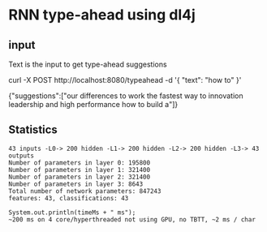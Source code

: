 # RNN type-ahead using dl4j

## input

Text is the input to get type-ahead suggestions

curl -X POST http://localhost:8080/typeahead -d '{ "text": "how to" }'

{"suggestions":["our differences to work the fastest way to innovation leadership and high performance how to build a"]}

## Statistics

```
43 inputs -L0-> 200 hidden -L1-> 200 hidden -L2-> 200 hidden -L3-> 43 outputs
Number of parameters in layer 0: 195800
Number of parameters in layer 1: 321400
Number of parameters in layer 2: 321400
Number of parameters in layer 3: 8643
Total number of network parameters: 847243
features: 43, classifications: 43

System.out.println(timeMs + " ms");
~200 ms on 4 core/hyperthreaded not using GPU, no TBTT, ~2 ms / char
```